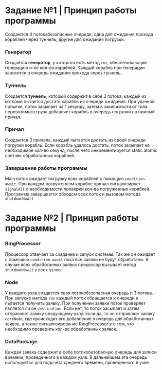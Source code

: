 # Задание №1 | Принцип работы программы 

Создаются 4 потокабезопасные очереди: одна для ожидания прохода кораблей через туннель,
другие для ожидания погрузки. 

### Генератор
Создается **генератор**, у которого есть метод `run`,
обеспечивающий генерацию n-ое кол-во кораблей. Каждый корабль при генерации 
заносится в очередь ожидания прохода через туннель.

### Туннель
Создается **туннель**, который содержит в себе 3 потока, каждый из который 
пытается достать карабль из очереди ожидания. При удачной попытке, поток засыпает
на 1 секунду, затем в зависимости от типа перевозимого груза добавляет корабль 
в очередь погрузки на нужный причал.

### Причал
Создаются 3 причала, каждый пытается достать из своей очереди погрузки
корабль. Если корабль удалось достать, поток засыпает на необходимое кол-во
секунд, после чего инкрементируется static atomic счетчик обработанных кораблей.


### Завершение работы программы
Main поток ожидает погрузку всех кораблей с помощью `condition-await`.
При каждом погруженном корабле причал сигнализирует `signalAll` о необходимости
проверки кол-ва погруженных кораблей. Программа завершается обходом всех поток и вызовом 
метода `shutdownNow()`

# Задание №2 | Принцип работы программы

### RingProcessor
Процессор отвечает за создание и запуск системы. Так же он ожидает с помощью
`condition-await` пока все заявки не будут обработаны. В случае всех обработанных заявок
процессор вызывает метод `shutdownNow()` у всех узлов.

### Node
У каждого узла создается своя потокобезопасная очередь и 3 потока. При запуске метода
`run` каждый поток обращается к очереди и пытается получить заявку. При получении
заявки поток проверяет является ли он `destination`.
Если нет, то поток засыпает и затем отправляет заявку следующему узлу.
Если да, то он отправляет заявку
`coreNode`, где происходит его добавление в очередь для обработанных заявок,
а также сигнализирование RingProcessor'у о том, что необходимо проверить кол-во
обработанных заявок.

### DataPackage
Каждая заявка содержит в себе потокобезопасную очередь для записи времени, проведенного
в каждом узле. В дальнейшем эта очередь используется для подсчета среднего времени,
проведенного в узле.